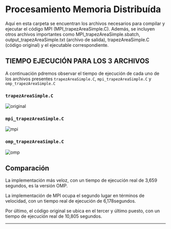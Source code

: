 # Procesamiento Memoria Distribuída
Aquí en esta carpeta se encuentran los archivos necesarios para compilar y ejecutar el código MPI (MPI_trapezAreaSimple.C). Además, se incluyen otros archivos importantes como MPI_trapezAreaSimple.sbatch, output_trapezAreaSimple.txt (archivo de salida), trapezAreaSimple.C (código original) y el ejecutable correspondiente.

## TIEMPO EJECUCIÓN PARA LOS 3 ARCHIVOS
A continuación pdremos observar el tiempo de ejecución de cada uno de los archivos presentes `trapezAreaSimple.C`, `mpi_trapezAreaSimple.C` y `omp_trapezAreaSimple.C`

### `trapezAreaSimple.C`
![original](https://github.com/SC3UIS/IntroPP2192508/assets/102691357/2b23e8e1-21d8-4708-977e-5ca9592b6fb4)

### `mpi_trapezAreaSimple.C` 
![mpi](https://github.com/SC3UIS/IntroPP2192508/assets/102691357/4ed18673-eb37-40db-b290-c16a779c35dd)

###  `omp_trapezAreaSimple.C`
![omp](https://github.com/SC3UIS/IntroPP2192508/assets/102691357/b3111d7d-5133-4abe-88fa-8744ad377fca)


## Comparación

La implementación más veloz, con un tiempo de ejecución real de 3,659 segundos, es la versión OMP.

La implementación de MPI ocupa el segundo lugar en términos de velocidad, con un tiempo real de ejecución de 6,178segundos.

Por último, el código original se ubica en el tercer y último puesto, con un tiempo de ejecución real de 10,805 segundos.


----
